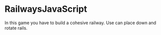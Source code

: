 # RailwaysJavaScript
In this game you have to build a cohesive railway. Use can place down and rotate rails.
